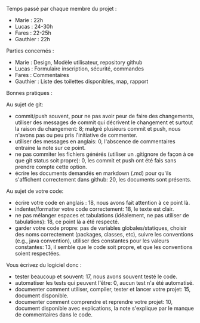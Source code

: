 Temps passé par chaque membre du projet :

- Marie : 22h
- Lucas : 24-30h
- Fares : 22-25h
- Gauthier : 22h

Parties concernés : 

- Marie : Design, Modèle utilisateur, repository github
- Lucas : Formulaire inscription, sécurité, commandes
- Fares : Commentaires
- Gauthier : Liste des toilettes disponibles, map, rapport

Bonnes pratiques :

Au sujet de git:

- commit/push souvent, pour ne pas avoir peur de faire des changements,
    utiliser des messages de commit qui décrivent le changement et surtout la raison du changement: 8; malgré plusieurs commit et push, nous n'avons pas ou peu pris l'initiative de commenter.
- utiliser des messages en anglais: 0, l'abscence de commentaires entraine la note sur ce point.
- ne pas commiter les fichiers générés (utiliser un .gitignore de façon à ce que git status soit propre): 0, les commit et push ont été fais sans prendre compte cette option.
- écrire les documents demandés en markdown (.md) pour qu'ils s'affichent correctement dans github: 20, les documents sont présents.

Au sujet de votre code:

- écrire votre code en anglais : 18, nous avons fait attention à ce point là.
- indenter/formatter votre code correctement: 18, le texte est clair.
- ne pas mélanger espaces et tabulations (idéalement, ne pas utiliser de tabulations): 18, ce point là a été respecté.
- garder votre code propre: pas de variables globales/statiques, choisir des noms correctement (packages, classes, etc), suivre les conventions (e.g., java convention), utiliser des constantes pour les valeurs constantes: 13, il semble que le code soit propre, et que les conventions soient respectées. 

Vous écrivez du logiciel donc :

- tester beaucoup et souvent: 17, nous avons souvent testé le code.
- automatiser les tests qui peuvent l'être: 0, aucun test n'a été automatisé.
- documenter comment utiliser, compiler, tester et lancer votre projet: 15, document disponible.
- documenter comment comprendre et reprendre votre projet: 10, document disponible avec explications, la note s'explique par le manque de commentaires dans le code.



